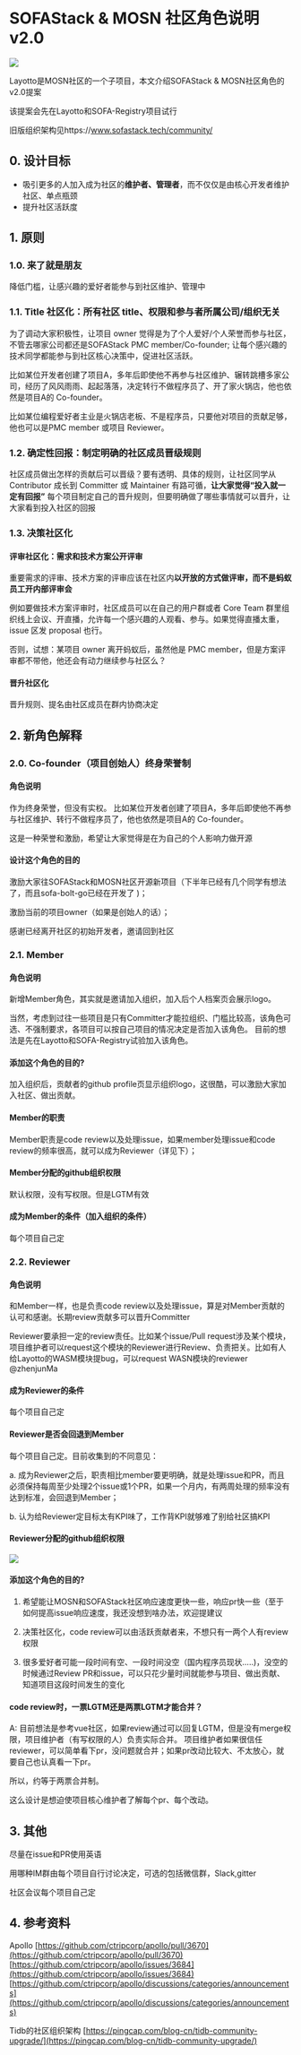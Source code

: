 # SOFAStack & MOSN 社区角色说明 v2.0
![](https://user-images.githubusercontent.com/26001097/129858616-ab38972e-0f91-4687-98df-81e1fce3c298.png)

Layotto是MOSN社区的一个子项目，本文介绍SOFAStack & MOSN社区角色的 v2.0提案

该提案会先在Layotto和SOFA-Registry项目试行

旧版组织架构见https://www.sofastack.tech/community/
## 0. 设计目标
- 吸引更多的人加入成为社区的**维护者、管理者**，而不仅仅是由核心开发者维护社区、单点瓶颈
- 提升社区活跃度

## 1. 原则
### 1.0. 来了就是朋友
降低门槛，让感兴趣的爱好者能参与到社区维护、管理中

### 1.1. Title 社区化：所有社区 title、权限和参与者所属公司/组织无关
为了调动大家积极性，让项目 owner 觉得是为了个人爱好/个人荣誉而参与社区，不管去哪家公司都还是SOFAStack PMC member/Co-founder; 让每个感兴趣的技术同学都能参与到社区核心决策中，促进社区活跃。

比如某位开发者创建了项目A，多年后即使他不再参与社区维护、辗转跳槽多家公司，经历了风风雨雨、起起落落，决定转行不做程序员了、开了家火锅店，他也依然是项目A的 Co-founder。

比如某位编程爱好者主业是火锅店老板、不是程序员，只要他对项目的贡献足够，他也可以是PMC member 或项目 Reviewer。

### 1.2. 确定性回报：制定明确的社区成员晋级规则
社区成员做出怎样的贡献后可以晋级？要有透明、具体的规则，让社区同学从 Contributor 成长到 Committer 或 Maintainer 有路可循，**让大家觉得“投入就一定有回报”**
每个项目制定自己的晋升规则，但要明确做了哪些事情就可以晋升，让大家看到投入社区的回报

### 1.3. 决策社区化
#### 评审社区化：需求和技术方案公开评审
重要需求的评审、技术方案的评审应该在社区内**以开放的方式做评审，而不是蚂蚁员工开内部评审会**

例如要做技术方案评审时，社区成员可以在自己的用户群或者 Core Team 群里组织线上会议、开直播，允许每一个感兴趣的人观看、参与。如果觉得直播太重，issue 区发 proposal 也行。

否则，试想：某项目 owner 离开蚂蚁后，虽然他是 PMC member，但是方案评审都不带他，他还会有动力继续参与社区么？

#### 晋升社区化
晋升规则、提名由社区成员在群内协商决定


## 2. 新角色解释
### 2.0. Co-founder（项目创始人）终身荣誉制
#### 角色说明
作为终身荣誉，但没有实权。
比如某位开发者创建了项目A，多年后即使他不再参与社区维护、转行不做程序员了，他也依然是项目A的 Co-founder。

这是一种荣誉和激励，希望让大家觉得是在为自己的个人影响力做开源
#### 设计这个角色的目的
激励大家往SOFAStack和MOSN社区开源新项目（下半年已经有几个同学有想法了，而且sofa-bolt-go已经在开发了 )；

激励当前的项目owner（如果是创始人的话）；

感谢已经离开社区的初始开发者，邀请回到社区

### 2.1. Member
#### 角色说明
新增Member角色，其实就是邀请加入组织，加入后个人档案页会展示logo。

当然，考虑到过往一些项目是只有Committer才能拉组织、门槛比较高，该角色可选、不强制要求，各项目可以按自己项目的情况决定是否加入该角色。
目前的想法是先在Layotto和SOFA-Registry试验加入该角色。
#### 添加这个角色的目的?
加入组织后，贡献者的github profile页显示组织logo，这很酷，可以激励大家加入社区、做出贡献。
#### Member的职责
Member职责是code review以及处理issue，如果member处理issue和code review的频率很高，就可以成为Reviewer（详见下）；

#### Member分配的github组织权限
默认权限，没有写权限。但是LGTM有效
#### 成为Member的条件（加入组织的条件）
每个项目自己定
### 2.2. Reviewer
#### 角色说明
和Member一样，也是负责code review以及处理issue，算是对Member贡献的认可和感谢。长期review贡献多可以晋升Committer

Reviewer要承担一定的review责任。比如某个issue/Pull request涉及某个模块，项目维护者可以request这个模块的Reviewer进行Review、负责把关。比如有人给Layotto的WASM模块提bug，可以request WASN模块的reviewer @zhenjunMa

#### 成为Reviewer的条件
每个项目自己定
#### Reviewer是否会回退到Member
每个项目自己定。目前收集到的不同意见：

a. 成为Reviewer之后，职责相比member要更明确，就是处理issue和PR，而且必须保持每周至少处理2个issue或1个PR，如果一个月内，有两周处理的频率没有达到标准，会回退到Member；

b. 认为给Reviewer定目标太有KPI味了，工作背KPI就够难了别给社区搞KPI
#### Reviewer分配的github组织权限
![](https://user-images.githubusercontent.com/26001097/129857585-2f2ddcda-4a5d-4f94-a36d-48e6a9f52e0e.png)

#### 添加这个角色的目的?
1. 希望能让MOSN和SOFAStack社区响应速度更快一些，响应pr快一些（至于如何提高issue响应速度，我还没想到啥办法，欢迎提建议

2. 决策社区化，code review可以由活跃贡献者来，不想只有一两个人有review权限
3. 很多爱好者可能一段时间有空、一段时间没空（国内程序员现状.....)，没空的时候通过Review PR和issue，可以只花少量时间就能参与项目、做出贡献、知道项目这段时间发生的变化

#### code review时，一票LGTM还是两票LGTM才能合并？
A: 目前想法是参考vue社区，如果review通过可以回复LGTM，但是没有merge权限，项目维护者（有写权限的人）负责实际合并。
项目维护者如果很信任reviewer，可以简单看下pr，没问题就合并；如果pr改动比较大、不太放心，就要自己也认真看一下pr。

所以，约等于两票合并制。

这么设计是想迫使项目核心维护者了解每个pr、每个改动。

## 3. 其他
尽量在issue和PR使用英语

用哪种IM群由每个项目自行讨论决定，可选的包括微信群，Slack,gitter

社区会议每个项目自己定

## 4. 参考资料
Apollo
[https://github.com/ctripcorp/apollo/pull/3670](https://github.com/ctripcorp/apollo/pull/3670)
[https://github.com/ctripcorp/apollo/issues/3684](https://github.com/ctripcorp/apollo/issues/3684)
[https://github.com/ctripcorp/apollo/discussions/categories/announcements](https://github.com/ctripcorp/apollo/discussions/categories/announcements)


Tidb的社区组织架构 [https://pingcap.com/blog-cn/tidb-community-upgrade/](https://pingcap.com/blog-cn/tidb-community-upgrade/)